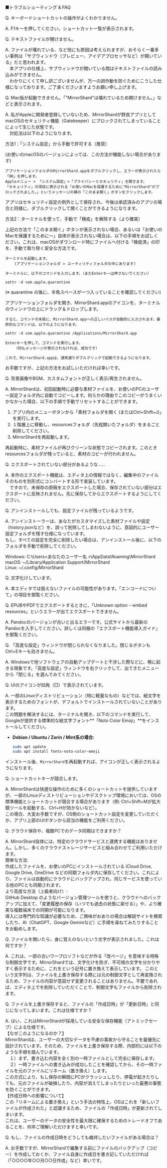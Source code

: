 ■トラブルシューティング & FAQ  

Q. キーボードショートカットの操作がよくわかりません。  

A. F1キーを押してください。ショートカット一覧が表示されます。  


Q. テキストファイルが開けません。  

A. ファイルが壊れている、など他にも原因は考えられますが、おそらく一番多い事例は「サブウィンドウ（プレビュー、アイデアプロセッサなど）が開いている」だと思われます。  
　本アプリの仕様上、サブウィンドウが開いている間はテキストファイルの読み込みができません。  
　わかりにくくて申し訳ございませんが、万一の誤作動を防ぐためにこうした仕様になっております。ご了承くださいますようお願い申し上げます。  

Q. Mac版が起動できません。「"MirrorShard"は壊れているため開けません。」などと表示されます。  

A. 私がAppleに開発者登録していないため、MirrorShardが野良アプリとしてmacOSのセキュリティ機能（Gatekeeper）にブロックされてしまっていることによって生じた状態です。  
　対処法は以下のようになります。  

方法1：「システム設定」から手動で許可する（推奨）  

(お使いのmacOSのバージョンによっては、この方法が機能しない場合があります)  

    アプリケーションフォルダのMirrorShard.appをダブルクリックし、エラーが表示されたら「OK」を押します。  
    Appleメニュー > 「システム設定」>「プライバシーとセキュリティ」を開きます。  
    「セキュリティ」の項目に表示される「お使いのMacを保護するために"MirrorShard"がブロックされました。」というメッセージの横の「このまま開く」ボタンをクリックします。  

アプリはセキュリティ設定の例外として保存され、今後は承認済みのアプリの場合と同様に、ダブルクリックして開くことができるようになります。  

方法2：ターミナルを使って、手動で「検疫」を解除する（より確実）  

上記の方法で「このまま開く」ボタンが表示されない場合、あるいは「お使いのMacを保護するために〜」自体が表示されない場合は、以下の手順をお試しください。これは、macOSがダウンロード時にファイルへ付ける「検疫済」の印を、手動で取り除く安全な方法です。  

    ターミナルを起動します。  
        (アプリケーションフォルダ > ユーティリティフォルダの中にあります)  

    ターミナルに、以下のコマンドを入力します。（まだEnterキーは押さないでください）  

    xattr -d com.apple.quarantine 

(※ quarantine の後に、半角スペースが一つ入っていることを確認してください)  

アプリケーションフォルダを開き、MirrorShard.appのアイコンを、ターミナルのウィンドウの上にドラッグ＆ドロップします。  

    すると、コマンドの末尾に、MirrorShard.appへの正しいパスが自動的に入力されます。最終的なコマンドは、以下のようになります。  

    xattr -d com.apple.quarantine /Applications/MirrorShard.app

    Enterキーを押して、コマンドを実行します。  
        （何もメッセージが表示されなければ、成功です）  

    これで、MirrorShard.appは、通常通りダブルクリックで起動できるようになります。  

お手数ですが、上記の方法をお試しいただければ幸いです。  


Q. 背景画像やBGM、カスタムフォントが正しく表示/再生されません。  

A. MirrorShardは、初回起動時に必要な素材ファイルを、お使いのPCのユーザー設定フォルダ内に自動でコピーします。何らかの理由でこのコピーがうまくいかなかった場合、以下の手順で手動でリセットすることができます。  

1. アプリ内のメニューボタンから「素材フォルダを開く (またはCtrl+Shift+J)」を実行します。  
2. １階層上に移動し、resourcesフォルダ（先程開いたフォルダ）をまるごと削除してください。
3. MirrorShardを再起動します。  

再起動時に、素材ファイルが再びクリーンな状態でコピーされます。このときresourcesフォルダが残っていると、素材のコピーが行われません。  


Q. エクスポートされていない部分があるような……  

A. 本作のエクスポート機能は、エディタ上の情報ではなく、編集中のファイルそのものを別形式にコンバートする形で実装しています。  
　ですので、未保存の原稿をエクスポートした場合、保存されていない部分はエクスポートに反映されません。先に保存してからエクスポートするようにしてください。  


Q. アンインストールしても、設定ファイルが残っているようです。  

A. アンインストーラーは、あなたがカスタマイズした素材ファイルや設定（history.jsonなど）を、誤って削除してしまわないように、意図的にユーザー設定フォルダを残す仕様になっています。  
もし、すべての設定を完全に削除したい場合は、アンインストール後に、以下のフォルダを手動で削除してください。  

Windows: C:\Users\<あなたのユーザー名  >\AppData\Roaming\MirrorShard  
macOS: ~/Library/Application Support/MirrorShard  
Linux: ~/.config/MirrorShard  


Q. 文字化けしています。  

A. 本エディタでは扱えないファイルの可能性があります。「エンコードについて」の項目を御覧ください。  


Q. EPUBやPDFでエクスポートするときに、「Unknown option --embed resources」というエラーが出てエクスポートできません。  

A. Pandocのバージョンが古いと出るエラーです。公式サイトから最新のPandocを入手してください。詳しくは同梱の「エクスポート機能導入ガイド」を御覧ください。  


Q. 「高度な設定」ウィンドウが閉じられなくなりました。閉じるボタンもCtrl+Eキーも効きません。  

A. Windowsで他ソフトウェアの自動アップデートと干渉した際などに、稀に起きる現象です。「高度な設定」ウィンドウを右クリックして、出てきたメニューから「閉じる」を選んでみてください。  


Q. UIのアイコンが四角（□）で表示されています。  

A. 一部のLinuxディストリビューション（特に軽量なもの）などでは、絵文字を表示するためのフォントが、デフォルトでインストールされていないことがあります。  
この問題を解決するには、ターミナルを開き、以下のコマンドを実行して、Googleが提供する標準的な絵文字フォント**「Noto Color Emoji」**をインストールしてください。  

*   **Debian / Ubuntu / Zorin / Mint系の場合:**
    ```bash
    sudo apt update
    sudo apt install fonts-noto-color-emoji
    ```

インストール後、`MirrorShard`を再起動すれば、アイコンが正しく表示されるようになります。  


Q. ショートカットキーが競合します。  

A. MirrorShardは快適な操作のために多くのショートカットを提供していますが、一部のLinuxディストリビューションやデスクトップ環境においては、OSの標準機能とショートカットが競合する場合があります（例: Ctrl+Shift+Mが拡大鏡ツールを起動する、Ctrl+Hが効かないなど）。  
この場合、大変お手数ですが、OS側のショートカット設定を変更していただくか、アプリ上部のUIボタンから該当の機能をご利用ください。  


Q. クラウド保存や、複数PCでのデータ同期はできますか？  

A. MirrorShard自体には、特定のクラウドサービスと連携する機能はありません。しかし、多くのクラウドストレージサービスと組み合わせてご利用いただけます。  
簡単な方法:  
作成したファイルを、お使いのPCにインストールされている iCloud Drive, Google Drive, OneDrive などの同期フォルダ内に保存してください。これにより、ファイルは自動的にクラウドにバックアップされ、同じサービスを使っている他のPCとも同期されます。  
より高度な方法（上級者向け）:  
GitHub Desktop のようなバージョン管理ツールを使うと、クラウドへのバックアップに加えて、「変更履歴の保存（いつでも過去の状態に戻せる）」や、より確実な複数端末での同期が可能になります。  
導入には専門的な知識が必要なため、ご興味がおありの場合は解説サイトを検索したり、AI（ChatGPT、Google Geminiなど）に手順を尋ねてみたりすることをお勧めします。  


Q. ファイルを開いたら、身に覚えのない``という文字が表示されました。これは何ですか？  

A. これは、一部の古いワープロソフトなどが作る「改ページ」を意味する特殊な制御文字です。MirrorShardでは、文字化けを防ぎ、不可視の文字を分かりやすく表示するために、これを``という記号に置き換えて表示しています。
この``という文字列は、ファイルを上書き保存する際には元の制御文字として再変換されるため、ファイルの内容が意図せず変更されることはありません。不要であれば、エディタ上で``を削除していただくことで、制御文字もファイルから削除されます。  


Q. ファイルを上書き保存すると、ファイルの「作成日時」が「更新日時」と同じになってしまいます。これは仕様ですか？  

A. はい、これはMirrorShardが採用している安全な保存機能（アトミックセーブ）による仕様です。  
【なぜこのようになるのか？】  
MirrorShardは、ユーザーの大切なデータを不慮の事故から守ることを最優先に設計されています。そのため、ファイルを上書き保存する際、内部的には以下のような手順を踏んでいます。  
　１）まず、書き込む内容を全く別の一時ファイルとして完全に保存します。  
　２）一時ファイルへの書き込みが成功したことを確認してから、その一時ファイルを元のファイルにリネーム（置き換え）します。  
この方式により、もし保存の瞬間にPCがクラッシュしたり、停電が起きたりしても、元のファイルが破損したり、内容が消えてしまったりといった最悪の事態を防ぐことができます。  
【作成日時への影響について】  
この「リネームによる置き換え」という手法の特性上、OSはこれを「新しいファイルが作成された」と認識するため、ファイルの「作成日時」が更新されてしまいます。  
これは、ユーザーのデータの安全性を最大限に確保するためのトレードオフであることを、何卒ご理解いただけますと幸いです。  


Q. もし、ファイルの作成日時をどうしても維持したいファイルがある場合は？  

A. お手数ですが、MirrorShardで編集する前にファイルのバックアップ（コピー）を作成しておくか、ファイル自身に作成日を書き記していただければ（「○○○○年○○月○○日作成」など）幸いです。  
